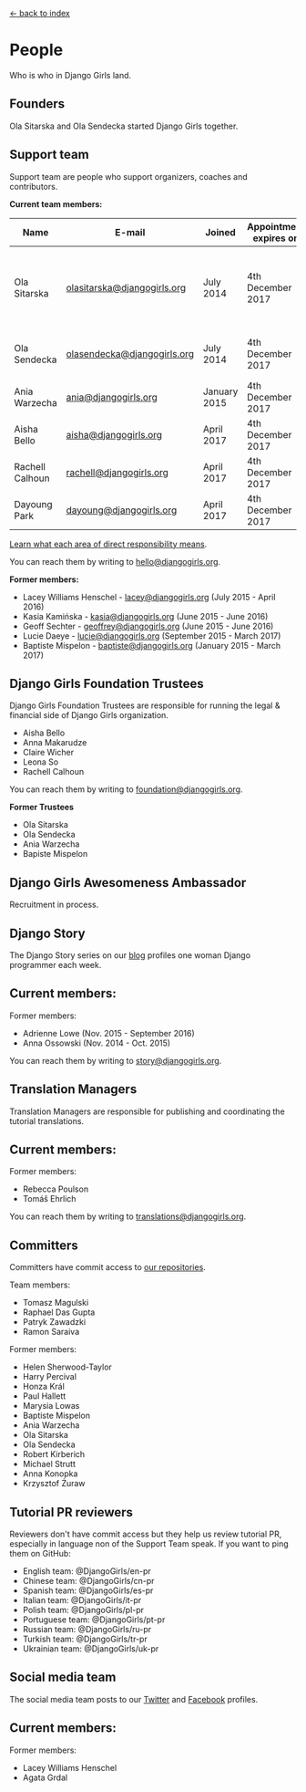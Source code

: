 [<- back to index](../README.md)

# People

Who is who in Django Girls land.

## Founders

Ola Sitarska and Ola Sendecka started Django Girls together.

## Support team

Support team are people who support organizers, coaches and contributors.

**Current team members:**

| Name              | E-mail                      | Joined       | Appointment expires on | Directly responsible for                                                                                |
|-------------------|-----------------------------|--------------|------------------------|-------------------------------------------------------------------------------------------------------|
| Ola Sitarska      | olasitarska@djangogirls.org | July 2014    | 4th December 2017       | Long-term sustainability of Django Girls, Django Girls Store, Workshop Boxes |
| Ola Sendecka      | olasendecka@djangogirls.org | July 2014    | 4th December 2017       | Long-term sustainability of Django Girls, Design                             |
| Ania Warzecha     | ania@djangogirls.org        | January 2015 | 4th December 2017       | Github maintenance                                                           |
| Aisha Bello | aisha@djangogirls.org    | April 2017 | 4th December 2017 | Communication with African events |
| Rachell Calhoun | rachell@djangogirls.org    | April 2017 | 4th December 2017 | Translations |
| Dayoung Park | dayoung@djangogirls.org    | April 2017 | 4th December 2017 | Translations |

[Learn what each area of direct responsibility means](support-team-projects.md).

You can reach them by writing to hello@djangogirls.org.

**Former members:**

- Lacey Williams Henschel - lacey@djangogirls.org (July 2015 - April 2016)
- Kasia Kamińska - kasia@djangogirls.org (June 2015 - June 2016)
- Geoff Sechter - geoffrey@djangogirls.org (June 2015 - June 2016)
- Lucie Daeye - lucie@djangogirls.org (September 2015 - March 2017)
- Baptiste Mispelon - baptiste@djangogirls.org (January 2015 - March 2017)

## Django Girls Foundation Trustees

Django Girls Foundation Trustees are responsible for running the legal & 
financial side of Django Girls organization.

- Aisha Bello
- Anna Makarudze
- Claire Wicher
- Leona So
- Rachell Calhoun

You can reach them by writing to foundation@djangogirls.org.

**Former Trustees**
- Ola Sitarska
- Ola Sendecka
- Ania Warzecha
- Bapiste Mispelon

## Django Girls Awesomeness Ambassador

Recruitment in process.

## Django Story

The Django Story series on our [blog](http://blog.djangogirls.org/) profiles one woman Django programmer each week.

Current members:
-

Former members:

- Adrienne Lowe (Nov. 2015 - September 2016)
- Anna Ossowski (Nov. 2014 - Oct. 2015)

You can reach them by writing to story@djangogirls.org.

## Translation Managers

Translation Managers are responsible for publishing and coordinating the tutorial translations.

Current members:
-

Former members:

- Rebecca Poulson
- Tomáš Ehrlich

You can reach them by writing to translations@djangogirls.org.

## Committers

Committers have commit access to [our repositories](https://github.com/DjangoGirls).

Team members:
- Tomasz Magulski
- Raphael Das Gupta
- Patryk Zawadzki
- Ramon Saraiva

Former members:
- Helen Sherwood-Taylor
- Harry Percival
- Honza Král
- Paul Hallett
- Marysia Lowas
- Baptiste Mispelon
- Ania Warzecha
- Ola Sitarska
- Ola Sendecka
- Robert Kirberich
- Michael Strutt
- Anna Konopka
- Krzysztof Żuraw


## Tutorial PR reviewers

Reviewers don't have commit access but they help us review tutorial PR, especially in language non of the Support Team speak. If you want to ping them on GitHub:

- English team: @DjangoGirls/en-pr
- Chinese team: @DjangoGirls/cn-pr
- Spanish team: @DjangoGirls/es-pr
- Italian team: @DjangoGirls/it-pr
- Polish team: @DjangoGirls/pl-pr
- Portuguese team: @DjangoGirls/pt-pr
- Russian team: @DjangoGirls/ru-pr
- Turkish team: @DjangoGirls/tr-pr
- Ukrainian team: @DjangoGirls/uk-pr

## Social media team

The social media team posts to our [Twitter](https://twitter.com/djangogirls) and [Facebook](https://www.facebook.com/djangogirls) profiles.

Current members:
-

Former members:

- Lacey Williams Henschel
- Agata Grdal
